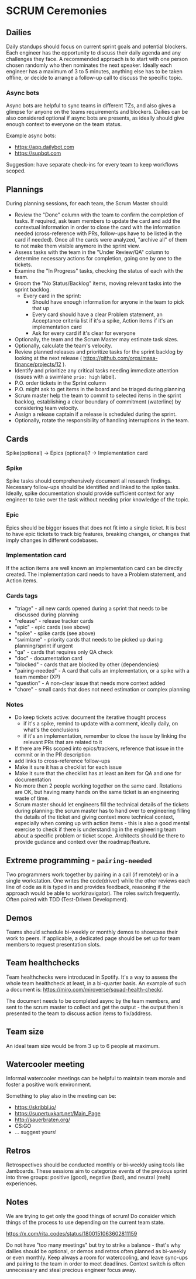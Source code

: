 # SCRUM Ceremonies

## Dailies

Daily standups should focus on current sprint goals and potential blockers. 
Each engineer has the opportunity to discuss their daily agenda and any challenges they face. 
A recommended approach is to start with one person chosen randomly who then nominates the next speaker. Ideally each engineer has a maximum of 3 to 5 minutes, anything else has to be taken offline, or decide to arrange a follow-up call to discuss the specific topic.

### Async bots

Async bots are helpful to sync teams in different TZs, and also gives a glimpse for anyone on the teams requirements and blockers. Dailies can be also considered optional if async bots are presents, as ideally should give enough context to everyone on the team status.

Example async bots:

- https://app.dailybot.com
- https://supbot.com

Suggestion: have separate check-ins for every team to keep workflows scoped.

## Plannings

During planning sessions, for each team, the Scrum Master should:

- Review the "Done" column with the team to confirm the completion of tasks. If required, ask team members to update the card and add the contextual information in order to close the card with the information needed (cross-reference with PRs, follow-ups have to be listed in the card if needed). Once all the cards were analyzed, "archive all" of them to not make them visible anymore in the sprint view.
- Assess tasks with the team in the "Under Review/QA" column to determine necessary actions for completion, going one by one to the tickets.
- Examine the "In Progress" tasks, checking the status of each with the team.
- Groom the "No Status/Backlog" items, moving relevant tasks into the sprint backlog.
  - Every card in the sprint:
    - Should have enough information for anyone in the team to pick that up
    - Every card should have a clear Problem statement,  an Acceptance criteria list if it's a spike, Action items if it's an implementation card
    - Ask for every card if it's clear for everyone
- Optionally, the team and the Scrum Master may estimate task sizes.
- Optionally, calculate the team's velocity.
- Review planned releases and prioritize tasks for the sprint backlog by looking at the next release ( https://github.com/orgs/masa-finance/projects/12 ).
- Identify and prioritize any critical tasks needing immediate attention (issues with a swimlane `prio: high` label).
- P.O. order tickets in the Sprint column
- P.O. might ask to get items in the board and be triaged during planning
- Scrum master help the team to commit to selected items in the sprint backlog, establishing a clear boundary of commitment (waterline) by considering team velocity.
- Assign a release captain if a release is scheduled during the sprint.
- Optionally, rotate the responsibility of handling interruptions in the team.

## Cards

Spike(optional) -> Epics (optional)? -> Implementation card

### Spike

Spike tasks should comprehensively document all research findings. Necessary follow-ups should be identified and linked to the spike tasks. Ideally, spike documentation should provide sufficient context for any engineer to take over the task without needing prior knowledge of the topic. 

### Epic

Epics should be bigger issues that does not fit into a single ticket. It is best to have epic tickets to track big features, breaking changes, or changes that imply changes in different codebases.

### Implementation card

If the action items are well known an implementation card can be directly created. The implementation card needs to have a Problem statement, and Action items.

### Cards tags

- "triage" - all new cards opened during a sprint that needs to be discussed during planning
- "release" - release tracker cards
- "epic" - epic cards (see above)
- "spike" - spike cards (see above)
- "swimlane" - priority cards that needs to be picked up during planning/sprint if urgent
- "qa" - cards that requires only QA check
- "doc" - documentation card
- "blocked" - cards that are blocked by other (dependencies)
- "pairing-needed" - A card that calls an implementation, or a spike with a team member (XP)
- "question" - A non-clear issue that needs more context added
- "chore" - small cards that does not need estimation or complex planning

### Notes

- Do keep tickets active: document the iterative thought process
   - if it's a spike, remind to update with a comment, ideally daily, on what's the conclusions
   - if it's an implementation, remember to close the issue by linking the relevant PRs that are related to it
- If there are PRs scoped into epics/trackers, reference that issue in the commit or in the PR description
- add links to cross-reference follow-ups
- Make it sure it has a checklist for each issue
- Make it sure that the checklist has at least an item for QA and one for documentation
- No more then 2 people working together on the same card. Rotations are OK, but having many hands on the same ticket is an engineering waste of time.
- Scrum master should let engineers fill the technical details of the tickets during planning: the scrum master has to hand over to engineering filling the details of the ticket and giving context more technical context, especially when coming up with action items - this is also a good mental exercise to check if there is understanding in the engineering team about a specific problem or ticket scope. Architects should be there to provide gudance and context over the roadmap/feature.

## Extreme programming - `pairing-needed`

Two programmers work together by pairing in a call (if remotely) or in a single workstation. One writes the code(driver) while the other reviews each line of code as it is typed in and provides feedback, reasoning if the approach would be able to work(navigator). The roles switch frequently. Often paired with TDD (Test-Driven Development).

## Demos

Teams should schedule bi-weekly or monthly demos to showcase their work to peers. If applicable, a dedicated page should be set up for team members to request presentation slots.

## Team healthchecks

Team healthchecks were introduced in Spotify. It's a way to assess the whole team healthcheck at least, in a bi-quarter basis. An example of such a document is: https://miro.com/miroverse/squad-health-check/.

The document needs to be completed async by the team members, and sent to the scrum master to collect and get the output - the output then is presented to the team to discuss action items to fix/address.

## Team size

An ideal team size would be from 3 up to 6 people at maximum.

## Watercooler meeting

Informal watercooler meetings can be helpful to maintain team morale and foster a positive work environment.

Something to play also in the meeting can be:

- https://skribbl.io/
- https://supertuxkart.net/Main_Page
- http://sauerbraten.org/
- CS:GO
- ... suggest yours!

## Retros

Retrospectives should be conducted monthly or bi-weekly using tools like Jamboards. These sessions aim to categorize events of the previous sprint into three groups: positive (good), negative (bad), and neutral (meh) experiences.

## Notes

We are trying to get only the good things of scrum! Do consider which things of the process to use depending on the current team state. 

https://x.com/rita_codes/status/1800151063602811159

Do not have "too many meetings" but try to strike a balance - that's why dailies should be optional, or demos and retros often planned as bi-weekly or even monthly. Keep always a room for watercooling, and leave sync-ups and pairing to the team in order to meet deadlines. Context switch is often unnecessary and steal precious engineer focus away.
